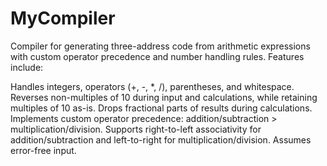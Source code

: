 # MyCompiler
Compiler for generating three-address code from arithmetic expressions with custom operator precedence and number handling rules.
Features include:

Handles integers, operators (+, -, *, /), parentheses, and whitespace.
Reverses non-multiples of 10 during input and calculations, while retaining multiples of 10 as-is.
Drops fractional parts of results during calculations.
Implements custom operator precedence: addition/subtraction > multiplication/division.
Supports right-to-left associativity for addition/subtraction and left-to-right for multiplication/division.
Assumes error-free input.
